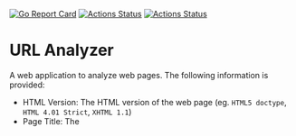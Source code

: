 [![Go Report Card](https://goreportcard.com/badge/github.com/KarineValenca/URL-analyzer)](https://goreportcard.com/report/github.com/KarineValenca/URL-analyzer)
[![Actions Status](https://github.com/KarineValenca/URL-analyzer/workflows/build/badge.svg)](https://github.com/KarineValenca/URL-analyzer/actions)
[![Actions Status](https://github.com/KarineValenca/URL-analyzer/workflows/test/badge.svg)](https://github.com/KarineValenca/URL-analyzer/actions)


# URL Analyzer
A web application to analyze web pages. The following information is provided:

- HTML Version: The HTML version of the web page (eg. `HTML5 doctype`, `HTML 4.01 Strict`, `XHTML 1.1`)
- Page Title: The <title> of the page.
- Counter h1: Counter the quantity of <h1> tag in the page.
- Counter h2: Counter the quantity of <h2> tag in the page.
- Counter h3: Counter the quantity of <h3> tag in the page.
- Counter h4: Counter the quantity of <h4> tag in the page.
- Counter h4: Counter the quantity of <h5> tag in the page.
- Counter internal links: Counter the quantity of subpath links (eg: `/docs`).
- Counter external links: Counter the quantity of links with `http` or `https`.
- Counter inaccessible links: Counter of the quantity of links that returned a 400 or a 500 status, or that return an error.
- Contains Login form: Checks if the page includes inputs with labels `email` or `username` AND `password`. 

## Installation

You can run this app in two ways:

### Docker 
1. Clone this project

2. Build the docker image:

`docker build -t url-analyzer .`

3. Run the image:

`docker run -p 8080:8080 url-analyzer`

4. Access `localhost:8080`

### Manual installation
1. Clone this project and run:

`go run main.go`

2. Access `localhost:8080`

## Usage

Insert the URL and submit:

![Form](https://github.com/KarineValenca/URL-analyzer/blob/master/assets/image1.png
)

Wait some seconds until the app finishes the requests to the links, and you will see the result:

![Result](https://github.com/KarineValenca/URL-analyzer/blob/master/assets/image2.png)

## Tests

To execute tests, run the command:

`go test ./...` 

To see the test coverage, run the command:

`go test -cover ./...`
